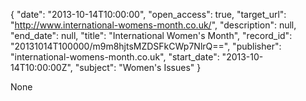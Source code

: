 {
  "date": "2013-10-14T10:00:00", 
  "open_access": true, 
  "target_url": "http://www.international-womens-month.co.uk/", 
  "description": null, 
  "end_date": null, 
  "title": "International Women's Month", 
  "record_id": "20131014T100000/m9m8hjtsMZDSFkCWp7NlrQ==", 
  "publisher": "international-womens-month.co.uk", 
  "start_date": "2013-10-14T10:00:00Z", 
  "subject": "Women's Issues"
}

None